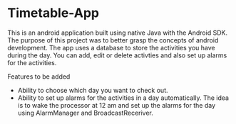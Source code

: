 # Timetable-App
This is an android application built using native Java with the Android SDK. The purpose of this project was to better grasp the concepts of android development.
The app uses a database to store the activities you have during the day. You can add, edit or delete activties and also set up alarms for the activities.

Features to be added
- Ability to choose which day you want to check out.
- Ability to set up alarms for the activities in a day automatically. The idea is to wake the processor at 12 am and set up the alarms for the day using 
  AlarmManager and BroadcastReceriver.
